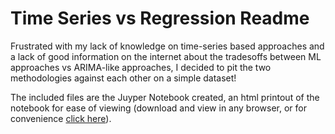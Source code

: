 # Time Series vs Regression Readme

Frustrated with my lack of knowledge on time-series based approaches and a lack of good information on the internet about the tradesoffs between ML approaches vs ARIMA-like approaches, I decided to pit the two methodologies against each other on a simple dataset!

The included files are the Juyper Notebook created, an html printout of the notebook for ease of viewing (download and view in any browser, or for convenience [click here](https://nbviewer.jupyter.org/github/Joshkking/Various-Personal-and-School-Projects/blob/master/Time%20Series%20Vs%20Regression/Time%20Series%20vs%20Regression%20-%20Daily%20Temperatures.ipynb)).
